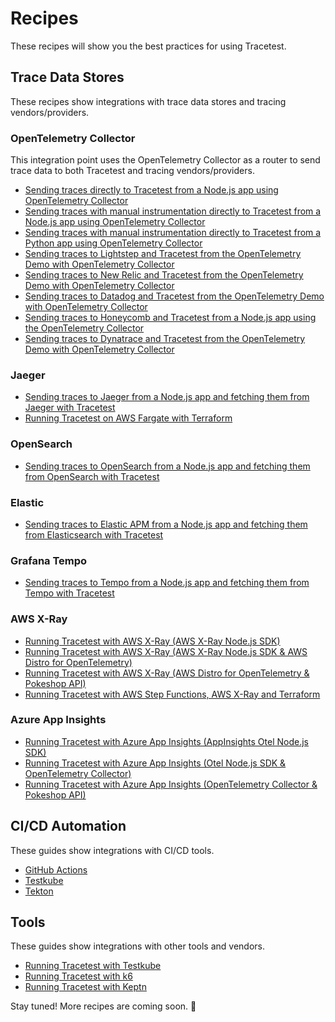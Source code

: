 # Recipes

These recipes will show you the best practices for using Tracetest.

## Trace Data Stores

These recipes show integrations with trace data stores and tracing vendors/providers.

### OpenTelemetry Collector

This integration point uses the OpenTelemetry Collector as a router to send trace data to both Tracetest and tracing vendors/providers.

- [Sending traces directly to Tracetest from a Node.js app using OpenTelemetry Collector](./recipes/running-tracetest-without-a-trace-data-store.md)
- [Sending traces with manual instrumentation directly to Tracetest from a Node.js app using OpenTelemetry Collector](./recipes/running-tracetest-without-a-trace-data-store-with-manual-instrumentation.md)
- [Sending traces with manual instrumentation directly to Tracetest from a Python app using OpenTelemetry Collector](./recipes/running-python-app-with-opentelemetry-collector-and-tracetest.md)
- [Sending traces to Lightstep and Tracetest from the OpenTelemetry Demo with OpenTelemetry Collector](./recipes/running-tracetest-with-lightstep.md)
- [Sending traces to New Relic and Tracetest from the OpenTelemetry Demo with OpenTelemetry Collector](./recipes/running-tracetest-with-new-relic.md)
- [Sending traces to Datadog and Tracetest from the OpenTelemetry Demo with OpenTelemetry Collector](./recipes/running-tracetest-with-datadog.md)
- [Sending traces to Honeycomb and Tracetest from a Node.js app using the OpenTelemetry Collector](./recipes/running-tracetest-with-honeycomb.md)
- [Sending traces to Dynatrace and Tracetest from the OpenTelemetry Demo with OpenTelemetry Collector](./recipes/running-tracetest-with-dynatrace.md)

### Jaeger

- [Sending traces to Jaeger from a Node.js app and fetching them from Jaeger with Tracetest](./recipes/running-tracetest-with-jaeger.md)
- [Running Tracetest on AWS Fargate with Terraform](./recipes/running-tracetest-with-aws-terraform.md)

### OpenSearch

- [Sending traces to OpenSearch from a Node.js app and fetching them from OpenSearch with Tracetest](./recipes/running-tracetest-with-opensearch.md)

### Elastic

- [Sending traces to Elastic APM from a Node.js app and fetching them from Elasticsearch with Tracetest](./recipes/running-tracetest-with-elasticapm.md)

### Grafana Tempo

- [Sending traces to Tempo from a Node.js app and fetching them from Tempo with Tracetest](./recipes/running-tracetest-with-tempo.md)

### AWS X-Ray

- [Running Tracetest with AWS X-Ray (AWS X-Ray Node.js SDK)](./recipes/running-tracetest-with-aws-x-ray.md)
- [Running Tracetest with AWS X-Ray (AWS X-Ray Node.js SDK & AWS Distro for OpenTelemetry)](./recipes/running-tracetest-with-aws-x-ray-adot.md)
- [Running Tracetest with AWS X-Ray (AWS Distro for OpenTelemetry & Pokeshop API)](./recipes/running-tracetest-with-aws-x-ray-pokeshop.md)
- [Running Tracetest with AWS Step Functions, AWS X-Ray and Terraform](./recipes/running-tracetest-with-step-functions-terraform.md)

### Azure App Insights

- [Running Tracetest with Azure App Insights (AppInsights Otel Node.js SDK)](./recipes/running-tracetest-with-azure-app-insights.md)
- [Running Tracetest with Azure App Insights (Otel Node.js SDK & OpenTelemetry Collector)](./recipes/running-tracetest-with-azure-app-insights-collector.md)
- [Running Tracetest with Azure App Insights (OpenTelemetry Collector & Pokeshop API)](./recipes/running-tracetest-with-azure-app-insights-pokeshop.md)

## CI/CD Automation

These guides show integrations with CI/CD tools.

- [GitHub Actions](../ci-cd-automation/github-actions-pipeline.md)
- [Testkube](../ci-cd-automation/testkube-pipeline.md)
- [Tekton](../ci-cd-automation/tekton-pipeline.md)

## Tools

These guides show integrations with other tools and vendors.

- [Running Tracetest with Testkube](../tools-and-integrations/testkube.md)
- [Running Tracetest with k6](../tools-and-integrations/k6.md)
- [Running Tracetest with Keptn](../tools-and-integrations/keptn.md)

Stay tuned! More recipes are coming soon. 🚀
